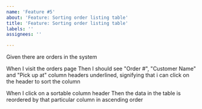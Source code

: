 ```yaml
---
name: 'Feature #5'
about: 'Feature: Sorting order listing table'
title: 'Feature: Sorting order listing table'
labels: ''
assignees: ''

---
```


Given there are orders in the system

When I visit the orders page
Then I should see "Order #", "Customer Name" and "Pick up at" column headers underlined, signifying that i can click on the header to sort the column

When I click on a sortable column header
Then the data in the table is reordered by that particular column in ascending order

